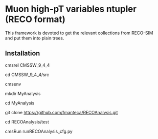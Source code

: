# Muon high-pT variables ntupler (RECO format)

This framework is devoted to get the relevant collections from RECO-SIM and put them into plain trees.

## Installation

cmsrel CMSSW_9_4_4

cd CMSSW_9_4_4/src

cmsenv

mkdir MyAnalysis

cd MyAnalysis

git clone https://github.com/fmanteca/RECOAnalysis.git

cd RECOAnalysis/test

cmsRun runRECOAnalysis_cfg.py


